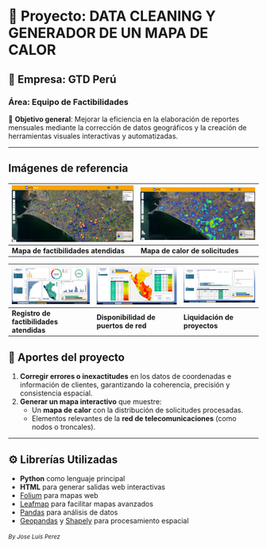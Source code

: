 # 📍 Proyecto: DATA CLEANING Y GENERADOR DE UN MAPA DE CALOR

## 🏢 Empresa: GTD Perú  
### Área: Equipo de Factibilidades  
📅 **Objetivo general**: Mejorar la eficiencia en la elaboración de reportes mensuales mediante la corrección de datos geográficos y la creación de herramientas visuales interactivas y automatizadas.

---



## Imágenes de referencia

| ![Mapa de Calor 1](IMG/FACTIS_RED.png) | ![Mapa de Calor 2](IMG/CALOR.png) |
|--------------------------------------|--------------------------------------|
| **Mapa de factibilidades atendidas**                  | **Mapa de calor de solicitudes**                  |

| ![Mapa de Calor 3](IMG/FACTIBILIDADES.png) | ![Mapa de Calor 4](IMG/RED.png) |![Mapa 3](IMG/LIQUIDACIONES.png) |
|--------------------------------------|--------------------------------------|-----------------------------|
| **Registro de factibilidades atendidas**                  | **Disponibilidad de puertos de red**                  |**Liquidación de proyectos**                 |


## 🎯 Aportes del proyecto

1. **Corregir errores o inexactitudes** en los datos de coordenadas e información de clientes, garantizando la coherencia, precisión y consistencia espacial.
2. **Generar un mapa interactivo** que muestre:
   - Un **mapa de calor** con la distribución de solicitudes procesadas.
   - Elementos relevantes de la **red de telecomunicaciones** (como nodos o troncales).

---


## ⚙️ Librerías Utilizadas

- **Python** como lenguaje principal
- **HTML** para generar salidas web interactivas
- [Folium](https://python-visualization.github.io/folium/) para mapas web
- [Leafmap](https://leafmap.org/) para facilitar mapas avanzados
- [Pandas](https://pandas.pydata.org/) para análisis de datos
- [Geopandas](https://geopandas.org/) y [Shapely](https://shapely.readthedocs.io/) para procesamiento espacial


<em><small>By Jose Luis Perez</small></em>



